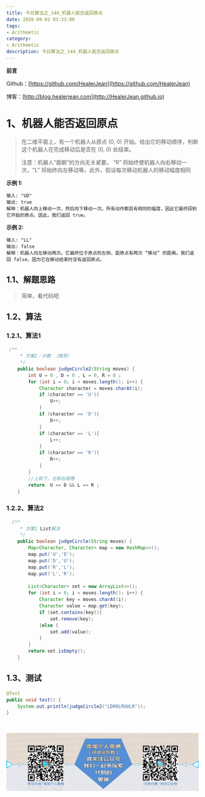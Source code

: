 ```yaml
---
title: 今日算法之_144_机器人能否返回原点
date: 2020-09-02 03:33:00
tags: 
- Arithmetic
category: 
- Arithmetic
description: 今日算法之_144_机器人能否返回原点
---
```


**前言**     

 Github：[https://github.com/HealerJean](https://github.com/HealerJean)         

 博客：[http://blog.healerjean.com](http://HealerJean.github.io)          



# 1、机器人能否返回原点
> 在二维平面上，有一个机器人从原点 (0, 0) 开始。给出它的移动顺序，判断这个机器人在完成移动后是否在 (0, 0) 处结束。   
>
> 注意：机器人“面朝”的方向无关紧要。 “R” 将始终使机器人向右移动一次，“L” 将始终向左移动等。此外，假设每次移动机器人的移动幅度相同   

**示例 1:**

```
输入: "UD"
输出: true
解释：机器人向上移动一次，然后向下移动一次。所有动作都具有相同的幅度，因此它最终回到它开始的原点。因此，我们返回 true。
```

**示例 2:**


    输入: "LL"
    输出: false
    解释：机器人向左移动两次。它最终位于原点的左侧，距原点有两次 “移动” 的距离。我们返回 false，因为它在移动结束时没有返回原点。
## 1.1、解题思路 

>  简单，看代码吧



## 1.2、算法

### 1.2.1、算法1

```java
 /**
     * 方案2：计数 （推荐）
     */
    public boolean judgeCircle2(String moves) {
        int U = 0 , D = 0 , L = 0, R = 0 ;
        for (int i = 0; i < moves.length(); i++) {
            Character character = moves.charAt(i);
            if (character == 'U'){
                U++;
            }
            if (character == 'D'){
                D++;
            }
            if (character == 'L'){
                L++;
            }
            if (character == 'R'){
                R++;
            }
        }
        //上和下，左和右相等
        return  U == D && L == R ;
    }
```

### 1.2.2、算法2

```java
  /**
     * 方案1 List解决
     */
    public boolean judgeCircle(String moves) {
        Map<Character, Character> map = new HashMap<>();
        map.put('U','D');
        map.put('D','U');
        map.put('R','L');
        map.put('L','R');

        List<Character> set = new ArrayList<>();
        for (int i = 0; i < moves.length(); i++) {
            Character key = moves.charAt(i);
            Character value = map.get(key);
            if (set.contains(key)){
                set.remove(key);
            }else {
                set.add(value);
            }
        }
        return set.isEmpty();
    }
```




## 1.3、测试 

```java
@Test
public void test() {
    System.out.println(judgeCircle2("LDRRLRUULR"));
}
```



​          

![ContactAuthor](https://raw.githubusercontent.com/HealerJean/HealerJean.github.io/master/assets/img/artical_bottom.jpg)



<link rel="stylesheet" href="https://unpkg.com/gitalk/dist/gitalk.css">

<script src="https://unpkg.com/gitalk@latest/dist/gitalk.min.js"></script> 
<div id="gitalk-container"></div>    
 <script type="text/javascript">
    var gitalk = new Gitalk({
		clientID: `1d164cd85549874d0e3a`,
		clientSecret: `527c3d223d1e6608953e835b547061037d140355`,
		repo: `HealerJean.github.io`,
		owner: 'HealerJean',
		admin: ['HealerJean'],
		id: 'cBrwpkga2d4VCzFM',
    });
    gitalk.render('gitalk-container');
</script> 



